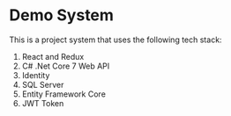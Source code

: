 # Demo System

This is a project system that uses the following tech stack:

1. React and Redux
2. C# .Net Core 7 Web API 
3. Identity
4. SQL Server
5. Entity Framework Core
6. JWT Token


